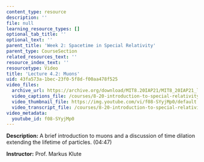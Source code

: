 ```yaml
---
content_type: resource
description: ''
file: null
learning_resource_types: []
optional_tab_title: ''
optional_text: ''
parent_title: 'Week 2: Spacetime in Special Relativity'
parent_type: CourseSection
related_resources_text: ''
resource_index_text: ''
resourcetype: Video
title: 'Lecture 4.2: Muons'
uid: 43fa573a-1bec-23f0-5f8d-f00aa478f525
video_files:
  archive_url: https://archive.org/download/MIT8.20IAP21/MIT8_20IAP21_lec04-2_300k.mp4
  video_captions_file: /courses/8-20-introduction-to-special-relativity-january-iap-2021/8e36a5707ec659fda9261e4ec5f03e32_f08-SYyjMp0.vtt
  video_thumbnail_file: https://img.youtube.com/vi/f08-SYyjMp0/default.jpg
  video_transcript_file: /courses/8-20-introduction-to-special-relativity-january-iap-2021/cbc8c3d06ab552ef6a52112273f5f0af_f08-SYyjMp0.pdf
video_metadata:
  youtube_id: f08-SYyjMp0
---
```


**Description:** A brief introduction to muons and a discussion of time dilation extending the lifetime of particles. (04:47)

**Instructor:** Prof. Markus Klute